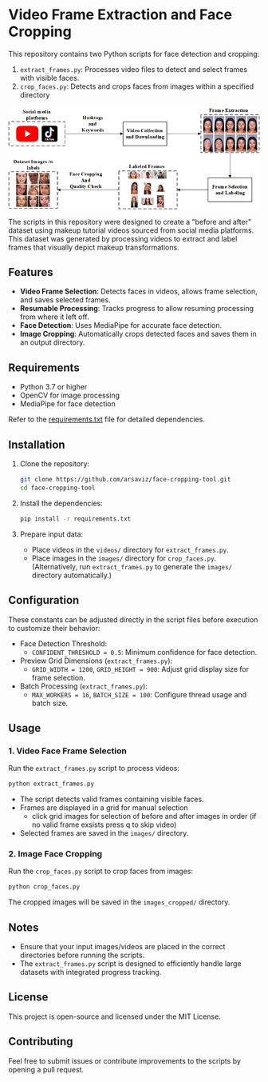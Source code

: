 # Video Frame Extraction and Face Cropping

This repository contains two Python scripts for face detection and cropping:

1. `extract_frames.py`: Processes video files to detect and select frames with visible faces.
2. `crop_faces.py`: Detects and crops faces from images within a specified directory

![Before and after dataset creation pipeline using videos](assets/pipeline.jpg)

The scripts in this repository were designed to create a "before and after" dataset using makeup tutorial videos sourced from social media platforms. This dataset was generated by processing videos to extract and label frames that visually depict makeup transformations.

## Features

- **Video Frame Selection**: Detects faces in videos, allows frame selection, and saves selected frames.
- **Resumable Processing**: Tracks progress to allow resuming processing from where it left off.
- **Face Detection**: Uses MediaPipe for accurate face detection.
- **Image Cropping**: Automatically crops detected faces and saves them in an output directory.

## Requirements

- Python 3.7 or higher
- OpenCV for image processing
- MediaPipe for face detection
  
Refer to the [requirements.txt](requirements.txt) file for detailed dependencies.

## Installation

1. Clone the repository:

   ```bash
   git clone https://github.com/arsaviz/face-cropping-tool.git
   cd face-cropping-tool
   ```

2. Install the dependencies:

   ```bash
   pip install -r requirements.txt
   ```

3. Prepare input data:

   - Place videos in the `videos/` directory for `extract_frames.py`.
   - Place images in the `images/` directory for `crop_faces.py`. (Alternatively, run `extract_frames.py` to generate the `images/` directory automatically.)
  
## Configuration

These constants can be adjusted directly in the script files before execution to customize their behavior:

- Face Detection Threshold:
  - `CONFIDENT_THRESHOLD = 0.5`: Minimum confidence for face detection.
- Preview Grid Dimensions (`extract_frames.py`):
  - `GRID_WIDTH = 1200`, `GRID_HEIGHT = 900`: Adjust grid display size for frame selection.
- Batch Processing (`extract_frames.py`):
  - `MAX_WORKERS = 16`, `BATCH_SIZE = 100`: Configure thread usage and batch size.

## Usage

### 1. Video Face Frame Selection

Run the `extract_frames.py` script to process videos:

   ```bash
   python extract_frames.py
   ```

- The script detects valid frames containing visible faces.
- Frames are displayed in a grid for manual selection
  - click grid images for selection of before and after images in order (if no valid frame exsists press q to skip video)
- Selected frames are saved in the `images/` directory.

### 2. Image Face Cropping

Run the `crop_faces.py` script to crop faces from images:

   ```bash
   python crop_faces.py
   ```

The cropped images will be saved in the `images_cropped/` directory.

## Notes

- Ensure that your input images/videos are placed in the correct directories before running the scripts.
- The `extract_frames.py` script is designed to efficiently handle large datasets with integrated progress tracking.

## License

This project is open-source and licensed under the MIT License.

## Contributing

Feel free to submit issues or contribute improvements to the scripts by opening a pull request.
